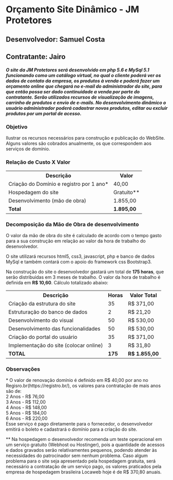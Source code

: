 <h1>Orçamento Site Dinâmico - JM Protetores</h1>

<h2>Desenvolvedor: Samuel Costa</h2>
<h2>Contratante: Jairo</h2>
<h5>O site da JM Protetores será desenvolvido em php 5.6 e MySql 5.1 funcionando como um catálogo virtual, no qual o cliente poderá ver os dados de contato da empresa, os produtos à venda e poderá fazer um orçamento online que chegará no e-mail do administrador do site, para que então possa ser dado continuidade a venda por parte do contratante. Serão utilizados recursos de visualização de imagens, carrinho de produtos e envio de e-mails. No desenvolvimento dinâmico o usuário administrador poderá cadastrar novos produtos, editar ou excluir produtos por um portal de acesso.</h5>


<h3>Objetivo</h3>
<p>Ilustrar os recursos necessários para construção e publicação do WebSite. Alguns valores são cobrados anualmente, os que correspondem aos serviços de domínio.</p>

<h3>Relação de Custo X Valor</h3>
<table>
<tr>
    <th>
        Descrição
    </th>
    <th>
        Valor
    </th>
</tr>
<tr>
    <td>
        Criação do Domínio e registro por 1 ano*
    </td>
    <td>
        40,00
    </td>
</tr>
<tr>
    <td>
        Hospedagem do site
    </td>
    <td>
        Gratuito**
    </td>
</tr>
<tr>
    <td>
        Desenvolvimento (mão de obra)
    </td>
    <td>
        1.855,00
    </td>
</tr>
<tr>
    <td>
        <strong>Total</strong>
    </td>
    <td>
        <strong>1.895,00</strong>
    </td>
</tr>
</table>

<h3>Decomposição da Mão de Obra de desenvolvimento</h3>
<p>O valor da mão de obra do site é calculado de acordo com o tempo gasto para a sua construção em relação ao valor da hora de trabalho do desenvolvedor.</p>
<p>O site utilizará recursos html5, css3, javascript, php e banco de dados MySql e também contará com o apoio do framework css Bootstrap3.</p>
<p>Na construção do site o desenvolvedor gastará um total de <strong>175 horas</strong>, que serão distribuidas em 3 meses de trabalho. O valor da hora de trabalho é definida em <strong>R$ 10,60</strong>. Cálculo totalizado abaixo:</p>
<table>
    <tr>
        <th>Descrição</th>
        <th>Horas</th>
        <th>Valor Total</th>
    </tr>
    <tr>
        <td>Criação da estrutura do site</td><td>35</td><td>R$ 371,00</td>
    </tr>
    <tr>
        <td>Estruturação do banco de dados</td><td>2</td><td>R$ 21,20</td>
    </tr>
    <tr>
        <td>Desenvolvimento do visual</td><td>50</td><td>R$ 530,00</td>
    </tr>
    <tr>
        <td>Desenvolvimento das funcionalidades</td><td>50</td><td>R$ 530,00</td>
    </tr>
    <tr>
        <td>Criação do portal do usuário</td><td>35</td><td>R$ 371,00</td>
    </tr>
    <tr>
        <td>Implementação do site (colocar online)</td><td>3</td><td>R$ 31,80</td>
    </tr>
    <tr>
        <td><strong>TOTAL</strong></td><td><strong>175</strong></td><td><strong>R$ 1.855,00</strong></td>
    </tr>
</table>

<h3>Observações</h3>
<p>* O valor de renovação domínio é definido em R$ 40,00 por ano no Regisro.br(https://registro.br/), os valores para contratação de mais anos são de:<br />
2 Anos - R$ 76,00<br />
3 Anos - R$ 112,00<br />
4 Anos - R$ 148,00<br />
5 Anos - R$ 184,00<br />
6 Anos - R$ 220,00<br />
Esse serviço é pago diretamente para o fornecedor, o desenvolvedor emitirá o boleto e cadastrará o domínio para a criação do site.</p>
<p>** Na hospedagem o desenvolvedor recomenda um teste operacional em um serviço gratuito (Webhost ou Hostinger), pois a quantidade de acessos e dados gravados serão relativamentes pequenos, podendo atender às necessidades do patrocinador sem nenhum problema. Caso algum problema para o site seja apresentado pela hospedagem gratuita, será necessário a contratação de um serviço pago, os valores praticados pela empresa de hospedagem brasileira Locaweb hoje é de R$ 370,80 anuais.</p>
